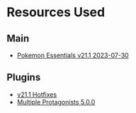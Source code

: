 # Resources Used

## Main
- [Pokemon Essentials v21.1 2023-07-30](https://reliccastle.com/essentials/)

## Plugins
- [v21.1 Hotfixes](https://reliccastle.com/resources/1376/)
- [Multiple Protagonists 5.0.0](https://github.com/usabhinav/multiple-protagonists/tree/v5.0.0/Plugins/Multiple%20Protagonists)